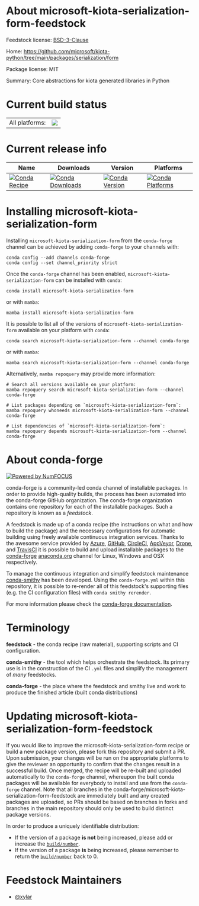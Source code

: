 About microsoft-kiota-serialization-form-feedstock
==================================================

Feedstock license: [BSD-3-Clause](https://github.com/conda-forge/microsoft-kiota-serialization-form-feedstock/blob/main/LICENSE.txt)

Home: https://github.com/microsoft/kiota-python/tree/main/packages/serialization/form

Package license: MIT

Summary: Core abstractions for kiota generated libraries in Python

Current build status
====================


<table><tr><td>All platforms:</td>
    <td>
      <a href="https://dev.azure.com/conda-forge/feedstock-builds/_build/latest?definitionId=23837&branchName=main">
        <img src="https://dev.azure.com/conda-forge/feedstock-builds/_apis/build/status/microsoft-kiota-serialization-form-feedstock?branchName=main">
      </a>
    </td>
  </tr>
</table>

Current release info
====================

| Name | Downloads | Version | Platforms |
| --- | --- | --- | --- |
| [![Conda Recipe](https://img.shields.io/badge/recipe-microsoft--kiota--serialization--form-green.svg)](https://anaconda.org/conda-forge/microsoft-kiota-serialization-form) | [![Conda Downloads](https://img.shields.io/conda/dn/conda-forge/microsoft-kiota-serialization-form.svg)](https://anaconda.org/conda-forge/microsoft-kiota-serialization-form) | [![Conda Version](https://img.shields.io/conda/vn/conda-forge/microsoft-kiota-serialization-form.svg)](https://anaconda.org/conda-forge/microsoft-kiota-serialization-form) | [![Conda Platforms](https://img.shields.io/conda/pn/conda-forge/microsoft-kiota-serialization-form.svg)](https://anaconda.org/conda-forge/microsoft-kiota-serialization-form) |

Installing microsoft-kiota-serialization-form
=============================================

Installing `microsoft-kiota-serialization-form` from the `conda-forge` channel can be achieved by adding `conda-forge` to your channels with:

```
conda config --add channels conda-forge
conda config --set channel_priority strict
```

Once the `conda-forge` channel has been enabled, `microsoft-kiota-serialization-form` can be installed with `conda`:

```
conda install microsoft-kiota-serialization-form
```

or with `mamba`:

```
mamba install microsoft-kiota-serialization-form
```

It is possible to list all of the versions of `microsoft-kiota-serialization-form` available on your platform with `conda`:

```
conda search microsoft-kiota-serialization-form --channel conda-forge
```

or with `mamba`:

```
mamba search microsoft-kiota-serialization-form --channel conda-forge
```

Alternatively, `mamba repoquery` may provide more information:

```
# Search all versions available on your platform:
mamba repoquery search microsoft-kiota-serialization-form --channel conda-forge

# List packages depending on `microsoft-kiota-serialization-form`:
mamba repoquery whoneeds microsoft-kiota-serialization-form --channel conda-forge

# List dependencies of `microsoft-kiota-serialization-form`:
mamba repoquery depends microsoft-kiota-serialization-form --channel conda-forge
```


About conda-forge
=================

[![Powered by
NumFOCUS](https://img.shields.io/badge/powered%20by-NumFOCUS-orange.svg?style=flat&colorA=E1523D&colorB=007D8A)](https://numfocus.org)

conda-forge is a community-led conda channel of installable packages.
In order to provide high-quality builds, the process has been automated into the
conda-forge GitHub organization. The conda-forge organization contains one repository
for each of the installable packages. Such a repository is known as a *feedstock*.

A feedstock is made up of a conda recipe (the instructions on what and how to build
the package) and the necessary configurations for automatic building using freely
available continuous integration services. Thanks to the awesome service provided by
[Azure](https://azure.microsoft.com/en-us/services/devops/), [GitHub](https://github.com/),
[CircleCI](https://circleci.com/), [AppVeyor](https://www.appveyor.com/),
[Drone](https://cloud.drone.io/welcome), and [TravisCI](https://travis-ci.com/)
it is possible to build and upload installable packages to the
[conda-forge](https://anaconda.org/conda-forge) [anaconda.org](https://anaconda.org/)
channel for Linux, Windows and OSX respectively.

To manage the continuous integration and simplify feedstock maintenance
[conda-smithy](https://github.com/conda-forge/conda-smithy) has been developed.
Using the ``conda-forge.yml`` within this repository, it is possible to re-render all of
this feedstock's supporting files (e.g. the CI configuration files) with ``conda smithy rerender``.

For more information please check the [conda-forge documentation](https://conda-forge.org/docs/).

Terminology
===========

**feedstock** - the conda recipe (raw material), supporting scripts and CI configuration.

**conda-smithy** - the tool which helps orchestrate the feedstock.
                   Its primary use is in the construction of the CI ``.yml`` files
                   and simplify the management of *many* feedstocks.

**conda-forge** - the place where the feedstock and smithy live and work to
                  produce the finished article (built conda distributions)


Updating microsoft-kiota-serialization-form-feedstock
=====================================================

If you would like to improve the microsoft-kiota-serialization-form recipe or build a new
package version, please fork this repository and submit a PR. Upon submission,
your changes will be run on the appropriate platforms to give the reviewer an
opportunity to confirm that the changes result in a successful build. Once
merged, the recipe will be re-built and uploaded automatically to the
`conda-forge` channel, whereupon the built conda packages will be available for
everybody to install and use from the `conda-forge` channel.
Note that all branches in the conda-forge/microsoft-kiota-serialization-form-feedstock are
immediately built and any created packages are uploaded, so PRs should be based
on branches in forks and branches in the main repository should only be used to
build distinct package versions.

In order to produce a uniquely identifiable distribution:
 * If the version of a package **is not** being increased, please add or increase
   the [``build/number``](https://docs.conda.io/projects/conda-build/en/latest/resources/define-metadata.html#build-number-and-string).
 * If the version of a package **is** being increased, please remember to return
   the [``build/number``](https://docs.conda.io/projects/conda-build/en/latest/resources/define-metadata.html#build-number-and-string)
   back to 0.

Feedstock Maintainers
=====================

* [@xylar](https://github.com/xylar/)

